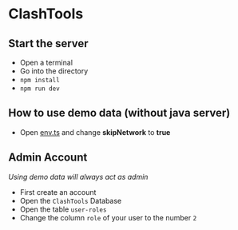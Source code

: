 # ClashTools
## Start the server
- Open a terminal
- Go into the directory
- `npm install`
- `npm run dev`

## How to use demo data (without java server)
- Open [env.ts](./src/env.ts) and change **skipNetwork** to **true** [](/src/env.ts)

## Admin Account
*Using demo data will always act as admin*
- First create an account
- Open the `ClashTools` Database
- Open the table `user-roles`
- Change the column `role` of your user to the number `2`
